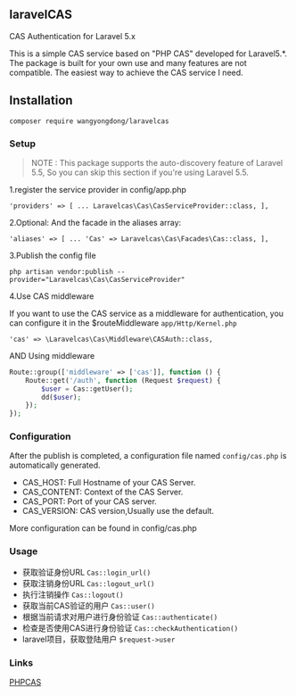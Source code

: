 ## laravelCAS
CAS Authentication for Laravel 5.x

This is a simple CAS service based on "PHP CAS" developed for Laravel5.*. 
The package is built for your own use and many features are not compatible. 
The easiest way to achieve the CAS service I need.

## Installation

`composer require wangyongdong/laravelcas`


### Setup
> NOTE : This package supports the auto-discovery feature of Laravel 5.5, So you can skip this section if you're using Laravel 5.5.

1.register the service provider in config/app.php

`
'providers' => [
     ...
     Laravelcas\Cas\CasServiceProvider::class,
 ],
`

2.Optional: And the facade in the aliases array:

`
'aliases' => [
    ...
    'Cas' => Laravelcas\Cas\Facades\Cas::class,
],
`

3.Publish the config file

`php artisan vendor:publish --provider="Laravelcas\Cas\CasServiceProvider"`

4.Use CAS middleware

If you want to use the CAS service as a middleware for authentication, you can configure it in the $routeMiddleware `app/Http/Kernel.php`

`'cas' => \Laravelcas\Cas\Middleware\CASAuth::class,`

AND Using middleware

```php
Route::group(['middleware' => ['cas']], function () {
    Route::get('/auth', function (Request $request) {
        $user = Cas::getUser();
        dd($user);
    });
});
```

### Configuration

After the publish is completed, a configuration file named `config/cas.php` is automatically generated.

- CAS_HOST: Full Hostname of your CAS Server.
- CAS_CONTENT: Context of the CAS Server.
- CAS_PORT: Port of your CAS server. 
- CAS_VERSION: CAS version,Usually use the default.

More configuration can be found in config/cas.php

### Usage

- 获取验证身份URL `Cas::login_url()`
- 获取注销身份URL `Cas::logout_url()`
- 执行注销操作 `Cas::logout()`
- 获取当前CAS验证的用户 `Cas::user()`
- 根据当前请求对用户进行身份验证 `Cas::authenticate()` 
- 检查是否使用CAS进行身份验证 `Cas::checkAuthentication()`
- laravel项目，获取登陆用户 `$request->user`


### Links
[PHPCAS](https://github.com/apereo/phpCAS)
